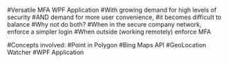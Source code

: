 #Versatile MFA WPF Application
#With growing demand for high levels of security 
#AND demand for more user convenience, 
#it becomes difficult to balance
#Why not do both?
#When in the secure company network, enforce a simpler login
#When outside (working remotely) enforce MFA

#Concepts involved:
#Point in Polygon
#Bing Maps API
#GeoLocation Watcher
#WPF Application
